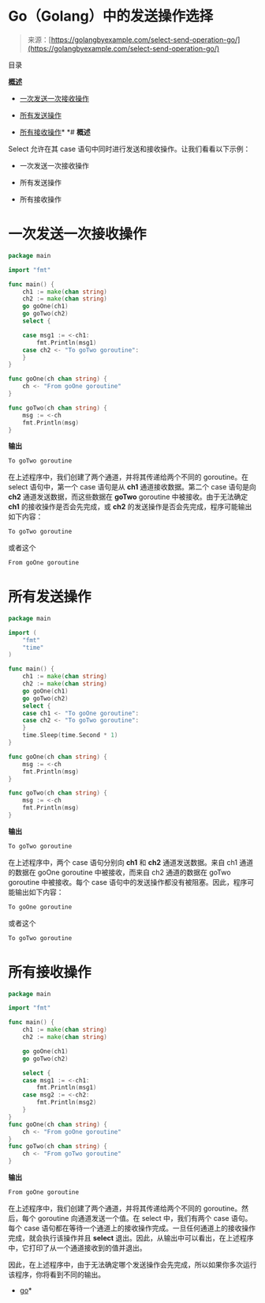 <!--yml

分类：未分类

日期：2024-10-13 06:23:38

-->

# Go（Golang）中的发送操作选择

> 来源：[https://golangbyexample.com/select-send-operation-go/](https://golangbyexample.com/select-send-operation-go/)

目录

**[概述](#Overview "Overview")**

+   [一次发送一次接收操作](#One_send_one_receive_operation "One send one receive operation")

+   [所有发送操作](#All_send_operations "All send operations")

+   [所有接收操作](#All_receive_operations "All receive_operations")*  *# **概述**

Select 允许在其 case 语句中同时进行发送和接收操作。让我们看看以下示例：

+   一次发送一次接收操作

+   所有发送操作

+   所有接收操作

# **一次发送一次接收操作**

```go
package main

import "fmt"

func main() {
    ch1 := make(chan string)
    ch2 := make(chan string)
    go goOne(ch1)
    go goTwo(ch2)
    select {

    case msg1 := <-ch1:
        fmt.Println(msg1)
    case ch2 <- "To goTwo goroutine":
    }
}

func goOne(ch chan string) {
    ch <- "From goOne goroutine"
}

func goTwo(ch chan string) {
    msg := <-ch
    fmt.Println(msg)
}
```

**输出**

```go
To goTwo goroutine
```

在上述程序中，我们创建了两个通道，并将其传递给两个不同的 goroutine。在 select 语句中，第一个 case 语句是从 **ch1** 通道接收数据。第二个 case 语句是向 **ch2** 通道发送数据，而这些数据在 **goTwo** goroutine 中被接收。由于无法确定 **ch1** 的接收操作是否会先完成，或 **ch2** 的发送操作是否会先完成，程序可能输出如下内容：

```go
To goTwo goroutine
```

或者这个

```go
From goOne goroutine
```

# **所有发送操作**

```go
package main

import (
    "fmt"
    "time"
)

func main() {
    ch1 := make(chan string)
    ch2 := make(chan string)
    go goOne(ch1)
    go goTwo(ch2)
    select {
    case ch1 <- "To goOne goroutine":
    case ch2 <- "To goTwo goroutine":
    }
    time.Sleep(time.Second * 1)
}

func goOne(ch chan string) {
    msg := <-ch
    fmt.Println(msg)
}    

func goTwo(ch chan string) {
    msg := <-ch
    fmt.Println(msg)
}
```

**输出**

```go
To goTwo goroutine
```

在上述程序中，两个 case 语句分别向 **ch1** 和 **ch2** 通道发送数据。来自 ch1 通道的数据在 goOne goroutine 中被接收，而来自 ch2 通道的数据在 goTwo goroutine 中被接收。每个 case 语句中的发送操作都没有被阻塞。因此，程序可能输出如下内容：

```go
To goOne goroutine
```

或者这个

```go
To goTwo goroutine
```

# **所有接收操作**

```go
package main

import "fmt"

func main() {
    ch1 := make(chan string)
    ch2 := make(chan string)

    go goOne(ch1)
    go goTwo(ch2)

    select {
    case msg1 := <-ch1:
        fmt.Println(msg1)
    case msg2 := <-ch2:
        fmt.Println(msg2)
    }
}
func goOne(ch chan string) {
    ch <- "From goOne goroutine"
}
func goTwo(ch chan string) {
    ch <- "From goTwo goroutine"
}
```

**输出**

```go
From goOne goroutine
```

在上述程序中，我们创建了两个通道，并将其传递给两个不同的 goroutine。然后，每个 goroutine 向通道发送一个值。在 select 中，我们有两个 case 语句。每个 case 语句都在等待一个通道上的接收操作完成。一旦任何通道上的接收操作完成，就会执行该操作并且 **select** 退出。因此，从输出中可以看出，在上述程序中，它打印了从一个通道接收到的值并退出。

因此，在上述程序中，由于无法确定哪个发送操作会先完成，所以如果你多次运行该程序，你将看到不同的输出。

+   [go](https://golangbyexample.com/tag/go/)*
